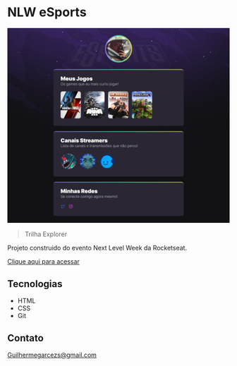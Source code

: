 # NLW eSports

![preview](./.github/preview.jpeg)


> Trilha Explorer

Projeto construido do evento Next Level Week da Rocketseat.

[Clique aqui para acessar](https://garcezs.github.io/nlw-esports-explorer/)

## Tecnologias

- HTML
- CSS
- Git

## Contato

Guilhermegarcezs@gmail.com